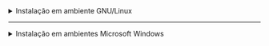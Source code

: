 <details>
   <summary>Instalação em ambiente GNU/Linux</summary>

   Pensado a ser executado em distribuições Linux de base Debian em um primeiro momento, esta aplicação possui uma instalação fácil e rápida, que deve ser feita abrindo um terminal e executando os seguintes comandos, em sequência:

   ```bash
   sudo apt update
   sudo apt upgrade -y
   mkdir -p ~/repos
   sudo apt install git unzip wget -y
   cd ~/repos
   wget https://github.com/tarcisioribeiro/ExpenseLit/archive/refs/heads/main.zip
   unzip main.zip
   mv ExpenseLit-main ExpenseLit
   cd ExpenseLit/
   sudo ./services/linux/install_service.sh
   ```

   A execução do script **install_service.sh** automaticamente realizará a instalação das dependências e configuração do ambiente da aplicação.

</details>

---

<details>
   <summary>Instalação em ambientes Microsoft Windows</summary>

   Anres de tudo, certifique-se de ter o **[Git](https://git-scm.com/downloads)** instalado em sua máquina, para que seja possível clonar o código do projeto.

   Nas versões mais recentes do Windows 10/11, foi implementada a ferramenta **[WinGet](https://learn.microsoft.com/en-us/windows/package-manager/winget/)**, que permite o download e instalação de diversos softwares que estão agrupados e disponibilizados na plataforma **[winget.run](https://winget.run/)**. Basta procurar pelo software desejado, neste caso, o Git, e copiar o seu comando de download/instalação e executá-lo em uma janela do PowerShell.

   Para utilizar o ExpenseLit em ambiente **Windows**, execute o **Windows PowerShell** como **administrador**, executando em sequência os comandos abaixo:

   ```powershell
   Set-ExecutionPolicy Unrestricted
   winget install -e --id Git.Git
   cd ~
   ```


   Feche o PowerShell, e o execute novamente, desta vez sem a necessidade dos privilégios de administrador, e execute estes comandos:

   ```powershell
   git clone https://github.com/tarcisioribeiro/ExpenseLit.git
   whoami
   ```
   Anote o nome de usuário que aparecerá ao executar o comando **whoami**, que deve retornar algo como desktop-q6nbvq\dev. Anote os caracteres que são mostrados após a "\\".

   Execute novamente o PowerShell como administrador, e execute estes comandos:

   ```
   cd C:\Users\'usuario_anotado'
   .\ExpenseLit\services\windows\InstallWSL.ps1
   ```

   Após executar os comandos acima, reinicie a máquina, executando o Windows PowerShell com permissões de administrador novamente, e execute o seguinte comando:

   ```powershell
   .\ExpenseLit\services\windows\InstallWSL_Ubuntu22_04.ps1
   ```

   A execução do script **InstallWSL.ps1** automaticamente realizará a instalação do **[WSL](https://learn.microsoft.com/en-us/windows/wsl/)**, que é o Subsistema Linux para Windows. O script **InstallWSL_Ubuntu22_04.ps1** realizará a instalação do **[Ubuntu 22.04](https://ubuntu.com/download/desktop/thank-you?version=22.04&architecture=amd64)** sobre o WSL.

   ### Configuração da aplicação através do WSL

   Para instalar a aplicação no WSL pelo Ubuntu 22.04, execute a aplicação do Ubuntu 22.04 que foi instalada anteriormente, e siga o passo a passo abaixo:

   1. Ao executar o Ubuntu 22.04, será necessário definir um nome de usuário, o qual deve ser **serveruser**, para que a aplicação possa ser instalada.
      
      **OBS.:** Defina uma senha que possa lembrar, e a armazene, pois ela será utilizada algumas vezes durante a instalação.

   2. Após definir uma senha, execute os seguintes comandos na aplicação do Ubuntu 22.04:

   ```bash
   cd ~
   sudo apt update
   sudo apt upgrade -y
   mkdir -p ~/repos
   sudo apt install build-essential git curl wget neofetch net-tools unzip -y
   cd ~/repos
   wget https://github.com/tarcisioribeiro/ExpenseLit/archive/refs/heads/main.zip
   unzip main.zip
   mv ExpenseLit-main ExpenseLit
   cd ExpenseLit/
   sudo ./services/linux/install_service.sh
   ```

   3. Após executar os comandos acima, será disponibilizado através do terminal o link de acesso, o qual deve ser copiado e colado em seu navegador de preferência.

</details>